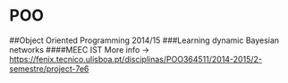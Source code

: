 # POO
##Object Oriented Programming 2014/15
###Learning dynamic Bayesian networks
####MEEC IST
More info -> https://fenix.tecnico.ulisboa.pt/disciplinas/POO364511/2014-2015/2-semestre/project-7e6


